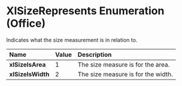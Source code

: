 
# XlSizeRepresents Enumeration (Office)

Indicates what the size measurement is in relation to.



|**Name**|**Value**|**Description**|
|:-----|:-----|:-----|
| **xlSizeIsArea**|1|The size measure is for the area.|
| **xlSizeIsWidth**|2|The size measure is for the width.|

